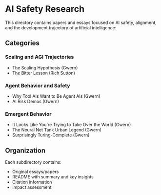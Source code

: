 # AI Safety Research

This directory contains papers and essays focused on AI safety, alignment, and the development trajectory of artificial intelligence:

## Categories

### Scaling and AGI Trajectories
- The Scaling Hypothesis (Gwern)
- The Bitter Lesson (Rich Sutton)

### Agent Behavior and Safety
- Why Tool AIs Want to Be Agent AIs (Gwern)
- AI Risk Demos (Gwern)

### Emergent Behavior
- It Looks Like You're Trying to Take Over the World (Gwern)
- The Neural Net Tank Urban Legend (Gwern)
- Surprisingly Turing-Complete (Gwern)

## Organization
Each subdirectory contains:
- Original essays/papers
- README with summary and key insights
- Citation information
- Impact assessment
